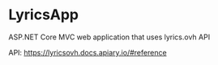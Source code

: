 # LyricsApp
ASP.NET Core MVC web application that uses lyrics.ovh API


API:
https://lyricsovh.docs.apiary.io/#reference
